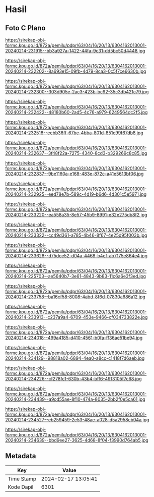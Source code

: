 # Hasil

## Foto C Plano

https://sirekap-obj-formc.kpu.go.id/872a/pemilu/pdpr/63/04/16/20/13/6304162013001-20240214-231915--bb3a927a-1422-44fa-9c31-dd5bc50d4448.jpg

https://sirekap-obj-formc.kpu.go.id/872a/pemilu/pdpr/63/04/16/20/13/6304162013001-20240214-232202--8a693e15-09fb-4d79-8ca3-0c5f7ce6630b.jpg

https://sirekap-obj-formc.kpu.go.id/872a/pemilu/pdpr/63/04/16/20/13/6304162013001-20240214-232300--303d905e-2ac3-423b-bc92-35c3db421c79.jpg

https://sirekap-obj-formc.kpu.go.id/872a/pemilu/pdpr/63/04/16/20/13/6304162013001-20240214-232422--48180b60-2ad5-4c76-a979-6249564dc2f5.jpg

https://sirekap-obj-formc.kpu.go.id/872a/pemilu/pdpr/63/04/16/20/13/6304162013001-20240214-232518--eebb36ff-67be-4bba-801d-851c99f67db8.jpg

https://sirekap-obj-formc.kpu.go.id/872a/pemilu/pdpr/63/04/16/20/13/6304162013001-20240214-232637--3f48f22a-7275-4340-8cd3-b329269c8c85.jpg

https://sirekap-obj-formc.kpu.go.id/872a/pemilu/pdpr/63/04/16/20/13/6304162013001-20240214-232837--9be1160a-e168-483e-872c-a41e5613bf06.jpg

https://sirekap-obj-formc.kpu.go.id/872a/pemilu/pdpr/63/04/16/20/13/6304162013001-20240214-232925--eed78e7b-589c-4d19-b6d6-4d301c5e5971.jpg

https://sirekap-obj-formc.kpu.go.id/872a/pemilu/pdpr/63/04/16/20/13/6304162013001-20240214-233220--ea558a35-8e57-45b9-8991-e32e275db8f2.jpg

https://sirekap-obj-formc.kpu.go.id/872a/pemilu/pdpr/63/04/16/20/13/6304162013001-20240214-233322--cc49d361-a785-4b46-8f67-4e25d95f003b.jpg

https://sirekap-obj-formc.kpu.go.id/872a/pemilu/pdpr/63/04/16/20/13/6304162013001-20240214-233628--d75dce52-d04a-4468-b4ef-ab7175e864e4.jpg

https://sirekap-obj-formc.kpu.go.id/872a/pemilu/pdpr/63/04/16/20/13/6304162013001-20240214-225703--ae5640b7-3e61-4843-9b83-11c6a6e3f3ed.jpg

https://sirekap-obj-formc.kpu.go.id/872a/pemilu/pdpr/63/04/16/20/13/6304162013001-20240214-233758--ba16cf58-8008-4abd-8f6d-07830a686a12.jpg

https://sirekap-obj-formc.kpu.go.id/872a/pemilu/pdpr/63/04/16/20/13/6304162013001-20240214-233913--c237a9a4-6709-453e-9466-cf034733822e.jpg

https://sirekap-obj-formc.kpu.go.id/872a/pemilu/pdpr/63/04/16/20/13/6304162013001-20240214-234018--499a4185-d410-4561-b0fa-ff36ae51be94.jpg

https://sirekap-obj-formc.kpu.go.id/872a/pemilu/pdpr/63/04/16/20/13/6304162013001-20240214-234129--98818a02-6894-4ea0-a8cc-c1418f7d6aeb.jpg

https://sirekap-obj-formc.kpu.go.id/872a/pemilu/pdpr/63/04/16/20/13/6304162013001-20240214-234226--cf278fc1-630b-43b4-bff6-4913105f7c68.jpg

https://sirekap-obj-formc.kpu.go.id/872a/pemilu/pdpr/63/04/16/20/13/6304162013001-20240214-234439--a9cd55ae-8f10-474a-8035-2bb2f0e5ca61.jpg

https://sirekap-obj-formc.kpu.go.id/872a/pemilu/pdpr/63/04/16/20/13/6304162013001-20240214-234527--eb259459-2e53-48ae-a028-d5a2958cb04a.jpg

https://sirekap-obj-formc.kpu.go.id/872a/pemilu/pdpr/63/04/16/20/13/6304162013001-20240214-234639--bbd9ee27-3625-4d68-8f04-f3990d764ab5.jpg


## Metadata

| Key        | Value               |
| ---------- | ------------------- |
| Time Stamp | 2024-02-17 13:05:41 |
| Kode Dapil | 6301                |



